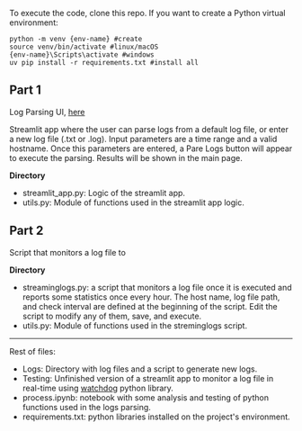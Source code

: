 
To execute the code, clone this repo. If you want to create a Python virtual environment:  
```
python -m venv {env-name} #create
source venv/bin/activate #linux/macOS
{env-name}\Scripts\activate #windows
uv pip install -r requirements.txt #install all
```

## Part 1

Log Parsing UI, [here](https://logparsingapp-8fpxwvlomwegogubwkje7x.streamlit.app/)

Streamlit app where the user can parse logs from a default log file, or enter a new log file (.txt or .log).
Input parameters are a time range and a valid hostname. Once this parameters are entered, a Pare Logs button will appear to execute the parsing. Results will be shown in the main page.

**Directory**
- streamlit_app.py: Logic of the streamlit app.
- utils.py: Module of functions used in the streamlit app logic.

## Part 2

Script that monitors a log file to 

**Directory**
- streaminglogs.py: a script that monitors a log file once it is executed and reports some statistics once every hour. The host name, log file path, and check interval are defined at the beginning of the script. Edit the script to modify any of them, save, and execute.
- utils.py: Module of functions used in the streminglogs script.

--------------

Rest of files:
- Logs: Directory with log files and a script to generate new logs.
- Testing: Unfinished version of a streamlit app to monitor a log file in real-time using [watchdog](https://pypi.org/project/watchdog/) python library.
- process.ipynb: notebook with some analysis and testing of python functions used in the logs parsing.
- requirements.txt: python libraries installed on the project's environment.
